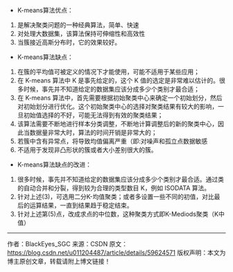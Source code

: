 * K-means算法优点：
1. 是解决聚类问题的一种经典算法，简单、快速
2. 对处理大数据集，该算法保持可伸缩性和高效性
3. 当簇接近高斯分布时，它的效果较好。

* K-means算法缺点：
1. 在簇的平均值可被定义的情况下才能使用，可能不适用于某些应用；
2. 在 K-means 算法中 K 是事先给定的，这个 K 值的选定是非常难以估计的。很多时候，事先并不知道给定的数据集应该分成多少个类别才最合适；
3. 在 K-means 算法中，首先需要根据初始聚类中心来确定一个初始划分，然后对初始划分进行优化。这个初始聚类中心的选择对聚类结果有较大的影响，一旦初始值选择的不好，可能无法得到有效的聚类结果；
4. 该算法需要不断地进行样本分类调整，不断地计算调整后的新的聚类中心，因此当数据量非常大时，算法的时间开销是非常大的；
5. 若簇中含有异常点，将导致均值偏离严重（即:对噪声和孤立点数据敏感
6. 不适用于发现非凸形状的簇或者大小差别很大的簇。

* K-means算法缺点的改进：
1. 很多时候，事先并不知道给定的数据集应该分成多少个类别才最合适。通过类的自动合并和分裂，得到较为合理的类型数目 K，例如 ISODATA 算法。
2. 针对上述(3)，可选用二分K-均值聚类；或者多设置一些不同的初值，对比最后的运算结果，一直到结果趋于稳定结束。
3. 针对上述第(5)点，改成求点的中位数，这种聚类方式即K-Mediods聚类（K中值）


--------------------- 
作者：BlackEyes_SGC 
来源：CSDN 
原文：https://blog.csdn.net/u011204487/article/details/59624571 
版权声明：本文为博主原创文章，转载请附上博文链接！
